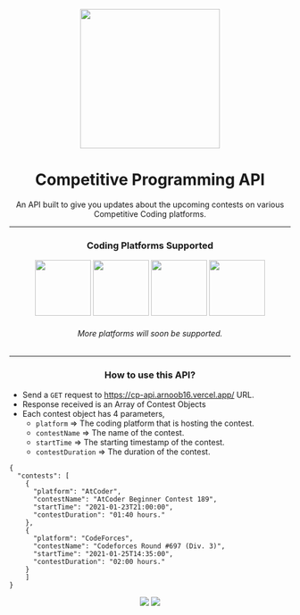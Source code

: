 <p align="center">
<img height="250px" src="https://raw.githubusercontent.com/arnoob16/cpAPI/master/cpApiLogo.png?token=ALWD5TNNXWTM4H3K3TVDSPLACQ4V6">
<h1 align="center">Competitive Programming API</h1>

<p align="center">
    An API built to give you updates about the upcoming contests on various Competitive Coding platforms.
</p>

</p>

---

<h3 align="center">Coding Platforms Supported</h3>

<p align="center">
    <img height="100px" src = "https://img.atcoder.jp/assets/atcoder.png"/>
    <img height="100px" src = "https://www.ime.usp.br/~arcjr/image/codeforces.png"/>
    <img height="100px" src = "https://encrypted-tbn0.gstatic.com/images?q=tbn:ANd9GcTXBUWY12NOXtKD9UEvtqkKeWAPyJm8GTkgEw&usqp=CAU"/>
    <img height="100px" src = "https://yt3.ggpht.com/ytc/AAUvwngkLcuAWLtda6tQBsFi3tU9rnSSwsrK1Si7eYtx0A=s900-c-k-c0x00ffffff-no-rj"/>
</p>

<h6 align="center">More platforms will soon be supported.</h6>

---

<h3 align="center">
    How to use this API?
</h3>

- Send a `GET` request to https://cp-api.arnoob16.vercel.app/ URL.
- Response received is an Array of Contest Objects
- Each contest object has 4 parameters, 
    - `platform` => The coding platform that is hosting the contest.
    - `contestName` => The name of the contest.
    - `startTime` => The starting timestamp of the contest.
    - `contestDuration` => The duration of the contest.

```
{
  "contests": [
    {
      "platform": "AtCoder",
      "contestName": "AtCoder Beginner Contest 189",
      "startTime": "2021-01-23T21:00:00",
      "contestDuration": "01:40 hours."
    },
    {
      "platform": "CodeForces",
      "contestName": "Codeforces Round #697 (Div. 3)",
      "startTime": "2021-01-25T14:35:00",
      "contestDuration": "02:00 hours."
    }
    ]
}
```

<p align="center">
    <img src="http://ForTheBadge.com/images/badges/made-with-python.svg">
    <img src="http://ForTheBadge.com/images/badges/built-with-love.svg">
</p>
